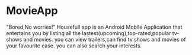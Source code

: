 # MovieApp
"Bored,No worries!" Housefull app is an Android Mobile Application that entertains you by listing all the lastest(upcoming),top-rated,popular tv-shows and movies.
you can view trailers,can find tv shows and movies of your favourite case. you can also search your interests.
